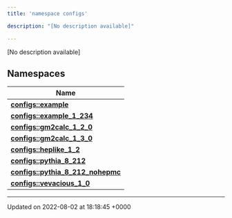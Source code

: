 ```yaml
---
title: 'namespace configs'

description: "[No description available]"

---
```







[No description available]

## Namespaces

| Name           |
| -------------- |
| **[configs::example](/documentation/code/darkbit_development/namespaces/namespaceconfigs_1_1example/)**  |
| **[configs::example_1_234](/documentation/code/darkbit_development/namespaces/namespaceconfigs_1_1example__1__234/)**  |
| **[configs::gm2calc_1_2_0](/documentation/code/darkbit_development/namespaces/namespaceconfigs_1_1gm2calc__1__2__0/)**  |
| **[configs::gm2calc_1_3_0](/documentation/code/darkbit_development/namespaces/namespaceconfigs_1_1gm2calc__1__3__0/)**  |
| **[configs::heplike_1_2](/documentation/code/darkbit_development/namespaces/namespaceconfigs_1_1heplike__1__2/)**  |
| **[configs::pythia_8_212](/documentation/code/darkbit_development/namespaces/namespaceconfigs_1_1pythia__8__212/)**  |
| **[configs::pythia_8_212_nohepmc](/documentation/code/darkbit_development/namespaces/namespaceconfigs_1_1pythia__8__212__nohepmc/)**  |
| **[configs::vevacious_1_0](/documentation/code/darkbit_development/namespaces/namespaceconfigs_1_1vevacious__1__0/)**  |






-------------------------------

Updated on 2022-08-02 at 18:18:45 +0000